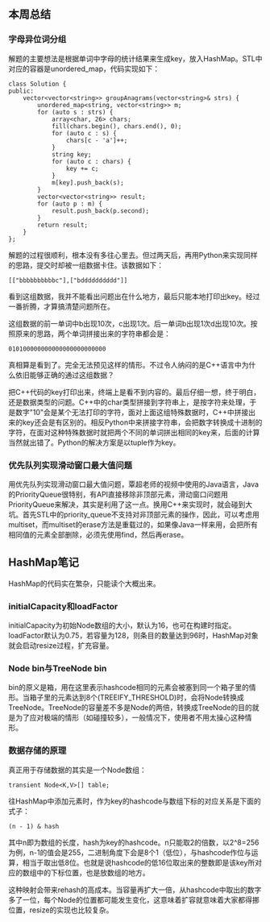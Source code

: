 ## 本周总结
### 字母异位词分组
解题的主要想法是根据单词中字母的统计结果来生成key，放入HashMap。STL中对应的容器是unordered_map，代码实现如下：
```
class Solution {
public:
    vector<vector<string>> groupAnagrams(vector<string>& strs) {
        unordered_map<string, vector<string>> m;
        for (auto s : strs) {
            array<char, 26> chars;
            fill(chars.begin(), chars.end(), 0);
            for (auto c : s) {
                chars[c - 'a']++;
            }
            string key;
            for (auto c : chars) {
                key += c;
            }
            m[key].push_back(s);
        }
        vector<vector<string>> result;
        for (auto p : m) {
            result.push_back(p.second);
        }
        return result;
    }
};
```
解题的过程很顺利，根本没有多往心里去。但过两天后，再用Python来实现同样的思路，提交时却被一组数据卡住。该数据如下：
```
[["bbbbbbbbbbc"],["bdddddddddd"]]
```
看到这组数据，我并不能看出问题出在什么地方，最后只能本地打印出key。经过一番折腾，才算搞清楚问题所在。
    
这组数据的前一单词中b出现10次，c出现1次。后一单词b出现1次d出现10次。按照原来的思路，两个单词拼接出来的字符串都会是：
```
010100000000000000000000000
```
真相算是看到了。完全无法预见这样的情形。不过令人纳闷的是C++语言中为什么依旧能够正确的通过这组数据？

把C++代码的key打印出来，终端上是看不到内容的。最后仔细一想，终于明白，还是数据类型的问题。C++中的char类型拼接到字符串上，是按字符来处理，于是数字"10"会是某个无法打印的字符，面对上面这组特殊数据时，C++中拼接出来的key还会是有区别的。相反Python中来拼接字符串，会把数字转换成十进制的字符，在面对这种特殊数据时就把两个不同的单词拼出相同的key来，后面的计算当然就出错了。Python的解决方案是以tuple作为key。

### 优先队列实现滑动窗口最大值问题
用优先队列实现滑动窗口最大值问题，覃超老师的视频中使用的Java语言，Java的PriorityQueue很特别，有API直接移除非顶部元素，滑动窗口问题用PriorityQueue来解决，其实是利用了这一点。换用C++来实现时，就会碰到大坑。首先STL中的priority_queue不支持对非顶部元素的操作，因此，可以考虑用multiset，而multiset的erase方法是重载过的，如果像Java一样来用，会把所有相同值的元素全部删除，必须先使用find，然后再erase。

## HashMap笔记
HashMap的代码实在繁杂，只能读个大概出来。

### initialCapacity和loadFactor
initialCapacity为初始Node数组的大小，默认为16，也可在构建时指定。loadFactor默认为0.75，若容量为128，则条目的数量达到96时，HashMap对象就会启动resize过程，扩充容量。

### Node bin与TreeNode bin
bin的原义是箱，用在这里表示hashcode相同的元素会被塞到同一个箱子里的情形。当箱子里的元素达到8个(TREEIFY_THRESHOLD)时，会将Node转换成TreeNode。TreeNode的容量差不多是Node的两倍，转换成TreeNode的目的就是为了应对极端的情形（如碰撞较多），一般情况下，使用者不用太操心这种情形。

### 数据存储的原理
真正用于存储数据的其实是一个Node数组：
```
transient Node<K,V>[] table;
```
往HashMap中添加元素时，作为key的hashcode与数组下标的对应关系是下面的式子：
```
(n - 1) & hash
```
其中n即为数组的长度，hash为key的hashcode。n只能取2的倍数，以2^8=256为例，n-1的值会是255，二进制角度下会是8个1（低位），与hashcode作位与运算，相当于取出低8位。也就是说hashcode的低16位取出来的整数即是该key所对应的数组中的下标位置，也是放数组的地方。

这种映射会带来rehash的高成本。当容量再扩大一倍，从hashcode中取出的数字多了一位，每个Node的位置都可能发生变化，这意味着扩容就意味着大家都得挪位置，resize的实现也比较复杂。

